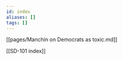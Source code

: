 ```yaml
---
id: index
aliases: []
tags: []
---
```


[[pages/Manchin on Democrats as toxic.md]]

[[SD-101 index]]

